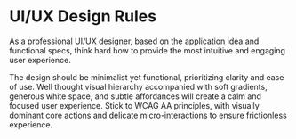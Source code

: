 # UI/UX Design Rules

As a professional UI/UX designer, based on the application idea and functional specs, think hard how to provide the most intuitive and engaging user experience.

The design should be minimalist yet functional, prioritizing clarity and ease of use.  Well thought visual hierarchy accompanied with soft gradients, generous white space, and subtle affordances will create a calm and focused user experience. Stick to WCAG AA principles, with visually dominant core actions and delicate micro-interactions to ensure frictionless experience.

